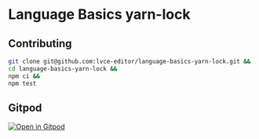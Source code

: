 # Language Basics yarn-lock

## Contributing

```sh
git clone git@github.com:lvce-editor/language-basics-yarn-lock.git &&
cd language-basics-yarn-lock &&
npm ci &&
npm test
```

## Gitpod

[![Open in Gitpod](https://gitpod.io/button/open-in-gitpod.svg)](https://gitpod.io/#https://github.com/lvce-editor/language-basics-yarn-lock)
